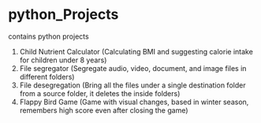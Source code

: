 # python_Projects
contains python projects
1) Child Nutrient Calculator (Calculating BMI and suggesting calorie intake for children under 8 years)
2) File segregator (Segregate audio, video, document, and image files in different folders)
3) File desegregation (Bring all the files under a single destination folder from a source folder, it deletes the inside folders)
4) Flappy Bird Game (Game with visual changes, based in winter season, remembers high score even after closing the game)
